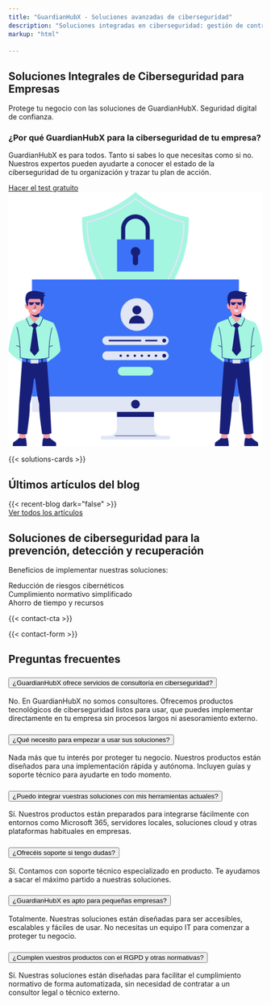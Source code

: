 ```yaml
---
title: "GuardianHubX - Soluciones avanzadas de ciberseguridad"
description: "Soluciones integradas en ciberseguridad: gestión de contraseñas, formación en phishing, backups y detección de amenazas."
markup: "html"

---
```

<main class="container my-5">
<section class="bg-white py-1">
  <div class="container">
    <div class="row align-items-center">      
      <div class="col-lg-7 landing-slide-in-left">
        <h2 class="landing-section-title text-start mb-3">
          Soluciones Integrales de Ciberseguridad para Empresas
        </h2>
        <p class="mb-3 landing-text-muted">
          Protege tu negocio con las soluciones de GuardianHubX. Seguridad digital de confianza.
        </p>
        <h3 class="mb-3 text-start">
          ¿Por qué GuardianHubX para la ciberseguridad de tu empresa?
        </h3>
        <p class="mb-4 landing-text-muted">
          GuardianHubX es para todos. Tanto si sabes lo que necesitas como si no. Nuestros expertos pueden ayudarte a conocer el estado de la ciberseguridad de tu organización y trazar tu plan de acción.
        </p>
        <a href="/es/test-ciberseguridad/" class="btn btn-primary btn-lg">
          Hacer el test gratuito <i class="fas fa-arrow-right ms-2"></i>
        </a>
      </div>      
      <div class="col-lg-5 text-center landing-slide-in-right mt-4 mt-lg-0">
        <img src="/img/test-1.svg" alt="Soluciones de ciberseguridad para empresas" class="img-fluid" loading="lazy">
      </div>
    </div>
  </div>
</section>

<!-- Partners / Solutions Section -->
{{< solutions-cards >}}

<!-- Últimos artículos: fondo oscuro -->
<section class="recent-posts-section bg-light py-5 mb-5 rounded-4 shadow-lg overflow-hidden">
  <div class="container">
    <div class="row justify-content-center mb-4">
      <div class="col-auto">
        <h2 class="display-5 pb-2">
          Últimos artículos del blog
        </h2>
      </div>
    </div>
    <div class="row g-4">
      {{< recent-blog dark="false" >}}
    </div>
    <div class="text-center mt-4">
      <a href="/blog/" class="btn btn-outline-primary btn-lg">
        Ver todos los artículos <i class="fas fa-arrow-right ms-2"></i>
      </a>
    </div>
  </div>
</section>

<!-- CTA Section -->
<section class="landing-cta-section py-5">
  <div class="container text-center">
    <h2 class="landing-cta-title landing-fade-in mb-4">
      Soluciones de ciberseguridad para la prevención, detección y recuperación
    </h2>
    <p class="landing-cta-subtitle landing-fade-in mb-4">
      Beneficios de implementar nuestras soluciones:
    </p>
    <div class="row justify-content-center g-3">
      <div class="col-12 col-md-4">
        <div class="p-4 bg-light text-dark rounded-3 shadow-sm d-flex flex-column align-items-center justify-content-center h-100 text-center">
          <i class="fas fa-lock fa-2x text-primary mb-3"></i>
          <span class="fw-semibold fs-6">Reducción de riesgos cibernéticos</span>
        </div>
      </div>
      <div class="col-12 col-md-4">
        <div class="p-4 bg-light text-dark rounded-3 shadow-sm d-flex flex-column align-items-center justify-content-center h-100 text-center">
          <i class="fas fa-check-circle fa-2x text-success mb-3"></i>
          <span class="fw-semibold fs-6">Cumplimiento normativo simplificado</span>
        </div>
      </div>
      <div class="col-12 col-md-4">
        <div class="p-4 bg-light text-dark rounded-3 shadow-sm d-flex flex-column align-items-center justify-content-center h-100 text-center">
          <i class="fas fa-clock fa-2x text-info mb-3"></i>
          <span class="fw-semibold fs-6">Ahorro de tiempo y recursos</span>
        </div>
      </div>
    </div>
  </div>
</section>

{{< contact-cta >}}

<!-- Contact Section -->
<div id="contact"></div>
<section class="contact-section mb-5">
  {{< contact-form >}}
</section>
<section class="faq-section bg-light py-5">
  <div class="container">
    <h2 class="text-center mb-4">Preguntas frecuentes</h2>
    <div class="accordion" id="faqAccordion">
      <div class="accordion-item">
        <h3 class="accordion-header" id="faq1">
          <button class="accordion-button collapsed" type="button" data-bs-toggle="collapse" data-bs-target="#faqCollapse1" aria-expanded="false" aria-controls="faqCollapse1">
            ¿GuardianHubX ofrece servicios de consultoría en ciberseguridad?
          </button>
        </h3>
        <div id="faqCollapse1" class="accordion-collapse collapse" aria-labelledby="faq1" data-bs-parent="#faqAccordion">
          <div class="accordion-body">
            No. En GuardianHubX no somos consultores. Ofrecemos productos tecnológicos de ciberseguridad listos para usar, que puedes implementar directamente en tu empresa sin procesos largos ni asesoramiento externo.
          </div>
        </div>
      </div>
      <div class="accordion-item">
        <h3 class="accordion-header" id="faq2">
          <button class="accordion-button collapsed" type="button" data-bs-toggle="collapse" data-bs-target="#faqCollapse2" aria-expanded="false" aria-controls="faqCollapse2">
            ¿Qué necesito para empezar a usar sus soluciones?
          </button>
        </h3>
        <div id="faqCollapse2" class="accordion-collapse collapse" aria-labelledby="faq2" data-bs-parent="#faqAccordion">
          <div class="accordion-body">
            Nada más que tu interés por proteger tu negocio. Nuestros productos están diseñados para una implementación rápida y autónoma. Incluyen guías y soporte técnico para ayudarte en todo momento.
          </div>
        </div>
      </div>
      <div class="accordion-item">
        <h3 class="accordion-header" id="faq3">
          <button class="accordion-button collapsed" type="button" data-bs-toggle="collapse" data-bs-target="#faqCollapse3" aria-expanded="false" aria-controls="faqCollapse3">
            ¿Puedo integrar vuestras soluciones con mis herramientas actuales?
          </button>
        </h3>
        <div id="faqCollapse3" class="accordion-collapse collapse" aria-labelledby="faq3" data-bs-parent="#faqAccordion">
          <div class="accordion-body">
            Sí. Nuestros productos están preparados para integrarse fácilmente con entornos como Microsoft 365, servidores locales, soluciones cloud y otras plataformas habituales en empresas.
          </div>
        </div>
      </div>
      <div class="accordion-item">
        <h3 class="accordion-header" id="faq4">
          <button class="accordion-button collapsed" type="button" data-bs-toggle="collapse" data-bs-target="#faqCollapse4" aria-expanded="false" aria-controls="faqCollapse4">
            ¿Ofrecéis soporte si tengo dudas?
          </button>
        </h3>
        <div id="faqCollapse4" class="accordion-collapse collapse" aria-labelledby="faq4" data-bs-parent="#faqAccordion">
          <div class="accordion-body">
            Sí. Contamos con soporte técnico especializado en producto. Te ayudamos a sacar el máximo partido a nuestras soluciones.
          </div>
        </div>
      </div>
      <div class="accordion-item">
        <h3 class="accordion-header" id="faq5">
          <button class="accordion-button collapsed" type="button" data-bs-toggle="collapse" data-bs-target="#faqCollapse5" aria-expanded="false" aria-controls="faqCollapse5">
            ¿GuardianHubX es apto para pequeñas empresas?
          </button>
        </h3>
        <div id="faqCollapse5" class="accordion-collapse collapse" aria-labelledby="faq5" data-bs-parent="#faqAccordion">
          <div class="accordion-body">
            Totalmente. Nuestras soluciones están diseñadas para ser accesibles, escalables y fáciles de usar. No necesitas un equipo IT para comenzar a proteger tu negocio.
          </div>
        </div>
      </div>
      <div class="accordion-item">
        <h3 class="accordion-header" id="faq6">
          <button class="accordion-button collapsed" type="button" data-bs-toggle="collapse" data-bs-target="#faqCollapse6" aria-expanded="false" aria-controls="faqCollapse6">
            ¿Cumplen vuestros productos con el RGPD y otras normativas?
          </button>
        </h3>
        <div id="faqCollapse6" class="accordion-collapse collapse" aria-labelledby="faq6" data-bs-parent="#faqAccordion">
          <div class="accordion-body">
            Sí. Nuestras soluciones están diseñadas para facilitar el cumplimiento normativo de forma automatizada, sin necesidad de contratar a un consultor legal o técnico externo.
          </div>
        </div>
      </div>
    </div>
  </div>
</section>
</main>